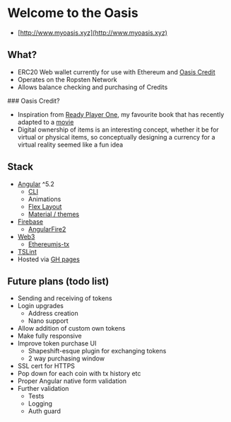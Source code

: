 # Welcome to the Oasis
 - [http://www.myoasis.xyz](http://www.myoasis.xyz)

## What?
 - ERC20 Web wallet currently for use with Ethereum and [Oasis Credit](https://github.com/alsco77/oasis-credit)
 - Operates on the Ropsten Network
 - Allows balance checking and purchasing of Credits 

### Oasis Credit?
 - Inspiration from [Ready Player One](https://www.goodreads.com/book/show/9969571-ready-player-one), my favourite book that has recently adapted to a [movie](https://www.youtube.com/watch?v=cSp1dM2Vj48)
 - Digital ownership of items is an interesting concept, whether it be for virtual or physical items, so conceptually designing a currency for a virtual reality seemed like a fun idea

## Stack
 - [Angular](https://angular.io/) ^5.2
    - [CLI](https://github.com/angular/angular-cli)
    - Animations
    - [Flex Layout](https://github.com/angular/flex-layout)
    - [Material / themes](https://material.angular.io/)
 - [Firebase](https://firebase.google.com/)
    - [AngularFire2](https://github.com/angular/angularfire2)
 - [Web3](https://github.com/ethereum/web3.js/)
    - [Ethereumjs-tx](https://github.com/ethereumjs/ethereumjs-tx)
 - [TSLint](https://palantir.github.io/tslint/) 
 - Hosted via [GH pages](https://pages.github.com/)


## Future plans (todo list)
 - Sending and receiving of tokens
 - Login upgrades
    - Address creation
    - Nano support
 - Allow addition of custom own tokens
 - Make fully responsive
 - Improve token purchase UI
    - Shapeshift-esque plugin for exchanging tokens
    - 2 way purchasing window
 - SSL cert for HTTPS
 - Pop down for each coin with tx history etc
 - Proper Angular native form validation
 - Further validation
    - Tests
    - Logging
    - Auth guard